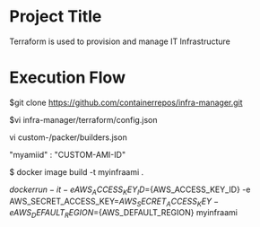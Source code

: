 Project Title
=====================
Terraform is used to provision and manage IT Infrastructure

Execution Flow
===========================

$git clone https://github.com/containerrepos/infra-manager.git


$vi  infra-manager/terraform/config.json

vi custom-/packer/builders.json

"myamiid" : "CUSTOM-AMI-ID"

$ docker image build -t myinfraami .

$docker run -it -e AWS_ACCESS_KEY_ID=${AWS_ACCESS_KEY_ID} -e AWS_SECRET_ACCESS_KEY=${AWS_SECRET_ACCESS_KEY} -e AWS_DEFAULT_REGION=${AWS_DEFAULT_REGION} myinfraami
